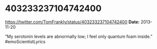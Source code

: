 # 403233237104742400
https://twitter.com/TomFrankly/status/403233237104742400
**Date:** 2013-11-20

“My serotonin levels are abnormally low; I feel only quantum foam inside.” #emoScientistLyrics
